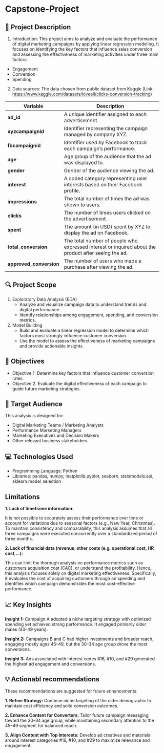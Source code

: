 # Capstone-Project
## 📘 Project Description
1. Introduction:
This project aims to analyze and evaluate the performance of digital marketing campaigns by applying linear regression modeling. It focuses on identifying the key factors that influence sales conversion and assessing the effectiveness of marketing activities under three main factors:
- Engagement
- Conversion
- Spending

2. Data sources:
The data chosen from public dataset from Kaggle (Link: https://www.kaggle.com/datasets/loveall/clicks-conversion-tracking)

| Variable                | Description                                                                                          |
| ----------------------- | ---------------------------------------------------------------------------------------------------- |
| **ad_id**               | A unique identifier assigned to each advertisement.                                                  |
| **xyzcampaignid**       | Identifier representing the campaign managed by company XYZ.                                         |
| **fbcampaignid**        | Identifier used by Facebook to track each campaign’s performance.                                    |
| **age**                 | Age group of the audience that the ad was displayed to.                                              |
| **gender**              | Gender of the audience viewing the ad.                                                               |
| **interest**            | A coded category representing user interests based on their Facebook profile.                        |
| **impressions**         | The total number of times the ad was shown to users.                                                 |
| **clicks**              | The number of times users clicked on the advertisement.                                              |
| **spent**               | The amount (in USD) spent by XYZ to display the ad on Facebook.                                      |
| **total_conversion**    | The total number of people who expressed interest or inquired about the product after seeing the ad. |
| **approved_conversion** | The number of users who made a purchase after viewing the ad.                                        |


## 🔍 Project Scope
1. Exploratory Data Analysis (EDA)
   - Analyze and visualize campaign data to understand trends and digital performance.
   - Identify relationships among engagement, spending, and conversion metrics.
2. Model Building
   - Build and evaluate a linear regression model to determine which factors most strongly influence customer conversion.
   - Use the model to assess the effectiveness of marketing campaigns and provide actionable insights.

## 🎯 Objectives
- Objective 1: Determine key factors that influence customer conversion rates.
- Objective 2: Evaluate the digital effectiveness of each campaign to guide future marketing strategies.

## 👥 Target Audience
This analysis is designed for:
- Digital Marketing Teams / Marketing Analysts
- Performance Marketing Managers
- Marketing Executives and Decision Makers
- Other relevant business stakeholders

## 💻 Technologies Used
- Programming Language: Python
- Libraries: pandas, numpy, matplotlib.pyplot, seaborn, statsmodels.api, sklearn.model_selection

## Limitations
**1. Lack of timeframe information:**   

It is not possible to accurately assess their performance over time or account for variations due to seasonal factors (e.g., New Year, Christmas). To maintain consistency and comparability, this analysis assumes that all three campaigns were executed concurrently over a standardized period of three months.

**2. Lack of financial data (revenue, other costs (e.g. operational cost, HR cost,...):**

This can limit the thorough analysis on performance metrics such as customers acquisition cost (CAC), or understand the profitability. Hence, this analysis focuses solely on digital marketing effectiveness. Specifically, it evaluates the cost of acquiring customers through ad spending and identifies which campaign demonstrates the most cost-effective performance.

## 📈 Key Insights

**Insight 1:** Campaign A adopted a niche targeting strategy with optimized spending yet achieved strong performance. It engaged primarily older males (40–49 years).

**Insight 2:** Campaigns B and C had higher investments and broader reach, engaging mostly ages 45–49, but the 30–34 age group drove the most conversions.

**Insight 3:** Ads associated with interest codes #16, #10, and #29 generated the highest ad engagement and conversions.

## 💡 Actionabl recommendations

These recommendations are suggested for future enhancements:

**1. Refine  Strategy:** Continue niche targeting of the older demographic to maintain cost efficiency and solid conversion outcomes.

**2. Enhance Content for Converters:** Tailor future campaign messaging toward the 30–34 age group, while maintaining secondary attention to the 45–49 segment for balanced reach.

**3. Align Content with Top Interests:** Develop ad creatives and materials around interest categories #16, #10, and #29 to maximize relevance and engagement.
